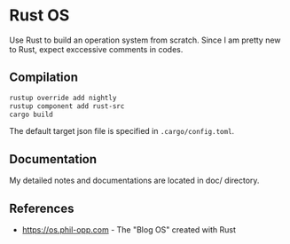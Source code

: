 # Rust OS

Use Rust to build an operation system from scratch. Since I am pretty new to Rust, expect exccessive comments in codes.

## Compilation
```bash
rustup override add nightly
rustup component add rust-src
cargo build
```
The default target json file is specified in `.cargo/config.toml`.

## Documentation
My detailed notes and documentations are located in doc/ directory.

## References
* https://os.phil-opp.com - The "Blog OS" created with Rust